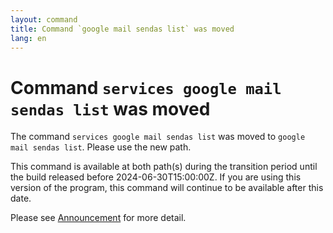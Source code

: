 ```yaml
---
layout: command
title: Command `google mail sendas list` was moved
lang: en
---
```


# Command `services google mail sendas list` was moved

The command `services google mail sendas list` was moved to `google mail sendas list`. Please use the new path.

This command is available at both path(s) during the transition period until the build released before 2024-06-30T15:00:00Z. If you are using this version of the program, this command will continue to be available after this date.

Please see [Announcement](https://github.com/watermint/toolbox/discussions/797) for more detail.



